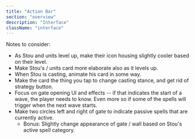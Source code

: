 ```yaml
---
title: "Action Bar"
section: "overview"
description: "Interface"
className: "interface"
---
```


Notes to consider:

* As Stou and units level up, make their icon housing slightly cooler based on their level.
* Make Stou's /  units card more elaborate also as it levels up.
* When Stou is casting, animate his card in some way.
* Make the card the thing you tap to change casting stance, and get rid of strategy button.
* Focus on gate opening UI and effects -- if that indicates the start of a wave, the player needs to know. Even more so if some of the spells will trigger when the next wave starts.
* Make two circles left and right of gate to indicate passive spells that are currently active.
  * Bonus: Slightly change appearance of gate / wall based on Stou's active spell category.